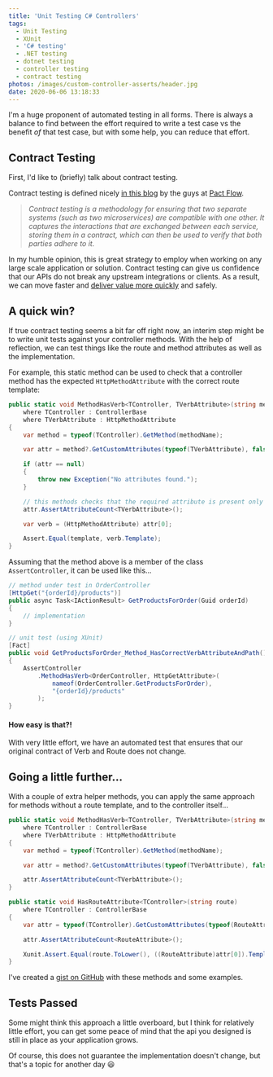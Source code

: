 ```yaml
---
title: 'Unit Testing C# Controllers'
tags:
  - Unit Testing
  - XUnit
  - 'C# testing'
  - .NET testing
  - dotnet testing
  - controller testing
  - contract testing
photos: /images/custom-controller-asserts/header.jpg
date: 2020-06-06 13:18:33
---
```



I'm a huge proponent of automated testing in all forms. There is always a balance to find between the effort required to write a test case vs the benefit *of* that test case, but with some help, you can reduce that effort.

## Contract Testing
First, I'd like to (briefly) talk about contract testing.

Contract testing is defined nicely [in this blog](https://pactflow.io/blog/what-is-contract-testing/) by the guys at [Pact Flow](https://pactflow.io/).

> *Contract testing is a methodology for ensuring that two separate systems (such as two microservices) are compatible with one other. It captures the interactions that are exchanged between each service, storing them in a contract, which can then be used to verify that both parties adhere to it.*

In my humble opinion, this is great strategy to employ when working on any large scale application or solution. Contract testing can give us confidence that our APIs do not break any upstream integrations or clients. As a result, we can move faster and [deliver value more quickly](https://amcn41r.github.io/blog/2017/05/19/just-the-salt/) and safely.

## A quick win?
If true contract testing seems a bit far off right now, an interim step might be to write unit tests against your controller methods. With the help of reflection, we can test things like the route and method attributes as well as the implementation.

For example, this static method can be used to check that a controller method has the expected `HttpMethodAttribute` with the correct route template:
```csharp
public static void MethodHasVerb<TController, TVerbAttribute>(string methodName, string template)
    where TController : ControllerBase
    where TVerbAttribute : HttpMethodAttribute
{
    var method = typeof(TController).GetMethod(methodName);

    var attr = method?.GetCustomAttributes(typeof(TVerbAttribute), false).ToList();

    if (attr == null)
    {
        throw new Exception("No attributes found.");
    }

    // this methods checks that the required attribute is present only once
    attr.AssertAttributeCount<TVerbAttribute>();

    var verb = (HttpMethodAttribute) attr[0];

    Assert.Equal(template, verb.Template);
}
```

Assuming that the method above is a member of the class `AssertController`, it can be used like this...
```csharp
// method under test in OrderController
[HttpGet("{orderId}/products")]
public async Task<IActionResult> GetProductsForOrder(Guid orderId)
{
    // implementation
}

// unit test (using XUnit)
[Fact]
public void GetProductsForOrder_Method_HasCorrectVerbAttributeAndPath()
{
    AssertController
        .MethodHasVerb<OrderController, HttpGetAttribute>(
            nameof(OrderController.GetProductsForOrder),
            "{orderId}/products"
        );
}
```

#### How easy is that?!
With very little effort, we have an automated test that ensures that our original contract of Verb and Route does not change.


## Going a little further...
With a couple of extra helper methods, you can apply the same approach for methods without a route template, and to the controller itself...

```csharp
public static void MethodHasVerb<TController, TVerbAttribute>(string methodName)
    where TController : ControllerBase
    where TVerbAttribute : HttpMethodAttribute
{
    var method = typeof(TController).GetMethod(methodName);

    var attr = method?.GetCustomAttributes(typeof(TVerbAttribute), false).ToList();

    attr.AssertAttributeCount<TVerbAttribute>();
}

public static void HasRouteAttribute<TController>(string route)
    where TController : ControllerBase
{
    var attr = typeof(TController).GetCustomAttributes(typeof(RouteAttribute), false).ToList();

    attr.AssertAttributeCount<RouteAttribute>();

    Xunit.Assert.Equal(route.ToLower(), ((RouteAttribute)attr[0]).Template.ToLower());
}
```

I've created a [gist on GitHub](http://gist.github.com/AMCN41R/7331c282a60c46f1b9ee5a0fc0933d9a) with these methods and some examples.


## Tests Passed
Some might think this approach a little overboard, but I think for relatively little effort, you can get some peace of mind that the api you designed is still in place as your application grows.

Of course, this does not guarantee the implementation doesn't change, but that's a topic for another day :smiley:
